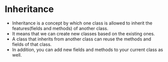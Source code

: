 # Inheritance 
- Inheritance is a concept by which one class is allowed to inherit the features(fields and methods) of another class. 
- It means that we can create new classes based on the existing ones. 
- A class that inherits from another class can reuse the methods and fields of that class. 
- In addition, you can add new fields and methods to your current class as well.